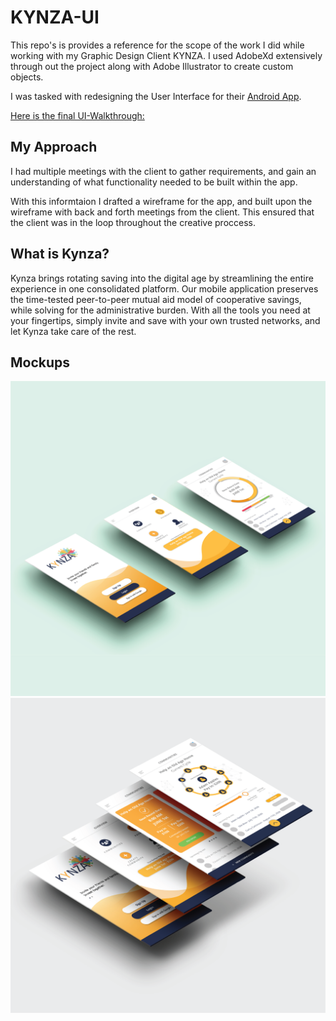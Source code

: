 # KYNZA-UI
This repo's is provides a reference for the scope of the work I did while working with my Graphic Design Client KYNZA. I used AdobeXd extensively through out the project along with Adobe Illustrator to create custom objects.

I was tasked with redesigning the User Interface for their [Android App](https://play.google.com/store/apps/details?id=ca.kynzagroup.www&hl=en_CA&gl=US&pli=1).

[Here is the final UI-Walkthrough:](https://youtu.be/kZOVILfJ2cw "Kynza UI Walkthrough")


## My Approach
I had multiple meetings with the client to gather requirements, and gain an understanding of what functionality needed to be built within the app.

With this informtaion I drafted a wireframe for the app, and built upon the wireframe with back and forth meetings from the client. This ensured that the client was in the loop throughout the creative proccess. 

## What is Kynza?
Kynza brings rotating saving into the digital age by streamlining the entire experience in one consolidated platform. Our mobile application preserves the time-tested peer-to-peer mutual aid model of cooperative savings, while solving for the administrative burden. With all the tools you need at your fingertips, simply invite and save with your own trusted networks, and let Kynza take care of the rest.

## Mockups
![Kynza screen Mockup 1](https://github.com/gksaurabh/KYNZA-UI/blob/main/Final-Screens/Mockup1.png)
![Kynza screen Mockup 2](https://github.com/gksaurabh/KYNZA-UI/blob/main/Final-Screens/Mockup2.png)







